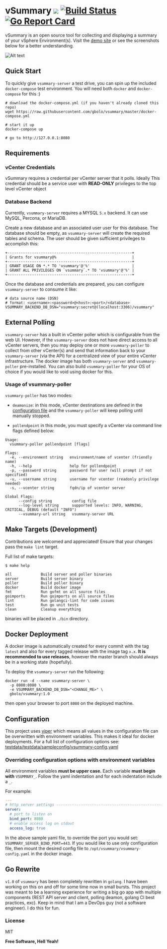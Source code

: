 vSummary [![](https://images.microbadger.com/badges/image/gbolo/vsummary.svg)](http://microbadger.com/images/gbolo/vsummary "Image Badge") [![Build Status](https://travis-ci.org/gbolo/vsummary.svg?branch=master)](https://travis-ci.org/gbolo/vsummary) [![Go Report Card](https://goreportcard.com/badge/github.com/gbolo/vsummary)](https://goreportcard.com/report/github.com/gbolo/vsummary)
================

vSummary is an open source tool for collecting and displaying a summary of your vSphere Environment(s). Visit the [demo site](https://vsummary.linuxctl.com/) or see the screenshots below for a better understanding.

![Alt text](https://raw.githubusercontent.com/gbolo/vSummary/php/screenshots/screenshot_1.png "Screenshot 1")

## Quick Start
To quickly give `vsummary-server` a test drive, you can spin up the included
`docker-compose` test environment.
You will need both `docker` and `docker-compose` for this :)

```
# download the docker-compose.yml (if you haven't already cloned this repo)
wget https://raw.githubusercontent.com/gbolo/vsummary/master/docker-compose.yml

# start it up
docker-compose up

# go to http://127.0.0.1:8080
```

## Requirements

### vCenter Credentials
vSummary requires a credential per vCenter server that it polls.
Ideally This credential should be a service user with **READ-ONLY** privileges to the top level vCenter object

### Database Backend
Currently, `vsummary-server` requires a MYSQL `5.x` backend. It can use MySQL, Percona, or MariaDB.

Create a new database and an associated user user for this database.
The database should be empty, as `vsummary-server` will create the required tables and schema.
The user should be given sufficient privileges to accomplish this:
```
+--------------------------------------------------------+
| Grants for vsummary@%                                  |
+--------------------------------------------------------+
| GRANT USAGE ON *.* TO 'vsummary'@'%'                   |
| GRANT ALL PRIVILEGES ON `vsummary`.* TO 'vsummary'@'%' |
+--------------------------------------------------------+
```

Once the database and credentials are prepared,
you can configure `vsummary-server` to consume it like:
```
# data source name (DSN)
# format: <username>:<password>@<host>:<port>/<database>
VSUMMARY_BACKEND_DB_DSN="vsummary:secret@(localhost:3306)/vsummary"
```

## External Polling
`vsummary-server` has a built in vCenter poller which is configurable from the web UI. However, if the `vsummary-server` does not have direct access to all vCenter servers, then you may deploy one or more `vsummary-poller` to collect from other vCenter(s) and send that information back to your `vsummary-server` (via the API) for a centralized view of your entire vCenter infrastructure. The docker image has both `vsummary-server` and `vsummary-poller` pre-installed. You can also build `vsummary-poller` for your OS of choice if you would like to void using docker for this.

### Usage of vsummary-poller
`vsummary-poller` has two modes:

- `deamonize`: in this mode, vCenter destinations are defined in the [configuration file](https://github.com/gbolo/vsummary/blob/master/testdata/sampleconfig/vsummary-poller.yaml) and the `vsummary-poller` will keep polling until manually stopped.

- `pollendpoint` in this mode, you must specify a vCenter via command line flags defined below:

```
Usage:
  vsummary-poller pollendpoint [flags]

Flags:
  -e, --environment string   environment/name of vcenter (friendly name)
  -h, --help                 help for pollendpoint
  -p, --password string      password for user (will prompt if not specified)
  -u, --username string      username for vcenter (readonly privilege needed)
  -s, --vcenter string       fqdn/ip of vcenter server

Global Flags:
      --config string         config file
      --log-level string      supported levels: INFO, WARNING, CRITICAL, DEBUG (default "INFO")
      --vsummary-url string   vsummary-server URL
```

## Make Targets (Development)
Contributions are welcomed and appreciated!
Ensure that your changes pass the `make lint` target.

Full list of make targets:
```
$ make help

all             Build server and poller binaries
server          Build server binary
poller          Build poller binary
docker          Build docker image
fmt             Run gofmt on all source files
goimports       Run goimports on all source files
lint            Run golangci-lint for code issues
test            Run go unit tests
clean           Cleanup everything
```

binaries will be placed in `./bin` directory.

## Docker Deployment
A docker image is automatically created for every commit with the tag `latest`
and also for every tagged release with the image tag `x.x`.
**It is recommended to use releases**,
however the master branch should always be in a working state (hopefully).

To deploy the `vsummary-server` run the following:
```
docker run -d --name vsummary-server \
  -p 8080:8080 \
  -e VSUMMARY_BACKEND_DB_DSN="<CHANGE_ME>" \
  gbolo/vsummary:1.0
```

then open your browser to port `8080` on the deployed machine.

## Configuration
This project uses [viper](https://github.com/spf13/viper) which means all values in the configuration file
can be overwritten with environment variables. This makes it ideal for
docker deployments. For a full list of configuration options see:
[testdata/testdata/sampleconfig/vsummary-config.yaml](https://github.com/gbolo/vsummary/blob/master/testdata/sampleconfig/vsummary-config.yaml)

### Overriding configuration options with environment variables
All environment variables **must be upper case.** Each variable **must begin with** `VSUMMARY_`.
Follow the yaml indentation and for each indentation include a `_`.

For example:
```yaml
---
# http server settings -------------------------------------------------------------------------------------------------
server:
  # port to listen on
  bind_port: 8080
  # enable access log on stdout
  access_log: true
```

In the above sample yaml file, to override the port you would set: `VSUMMARY_SERVER_BIND_PORT=443`.
If you would like to use only configuration file, then mount the desired config file to `/opt/vsummary/vsummary-config.yaml`
in the docker image.

## Go Rewrite

`v1.0` of `vsummary` has been completely rewritten in `golang`. I have been working on this on and off for some time now in small bursts.
This project was meant to be a learning experience for writing a big go app with multiple components (REST API server and client, polling deamon, golang CI best practices, exc). Keep in mind that I am a DevOps guy (not a software engineer). I do this for fun.

### License
MIT

**Free Software, Hell Yeah!**
